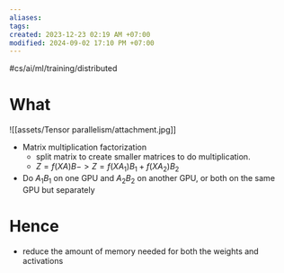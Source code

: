 ```yaml
---
aliases: 
tags: 
created: 2023-12-23 02:19 AM +07:00
modified: 2024-09-02 17:10 PM +07:00
---
```

#cs/ai/ml/training/distributed 

# What

![[assets/Tensor parallelism/attachment.jpg]]
- Matrix multiplication factorization
	- split matrix to create smaller matrices to do multiplication.
	- $Z = f(XA)B -> Z = f(XA_1)B_1 + f(XA_2)B_2$
- Do $A_1B_1$ on one GPU and $A_2B_2$ on another GPU, or both on the same GPU but separately

# Hence
- reduce the amount of memory needed for both the weights and activations